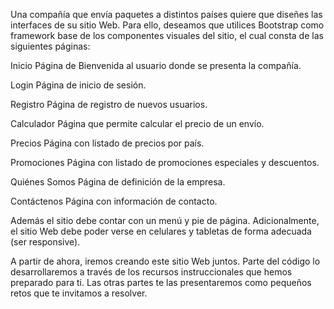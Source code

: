 Una compañía que envía paquetes a distintos países quiere que diseñes las interfaces de su sitio Web. Para ello, deseamos que utilices Bootstrap como framework base de los componentes visuales del sitio, el cual consta de las siguientes páginas:

Inicio
Página de Bienvenida al usuario donde se presenta la compañía.

Login
Página de inicio de sesión.

Registro
Página de registro de nuevos usuarios.

Calculador
Página que permite calcular el precio de un envío.

Precios
Página con listado de precios por país.

Promociones
Página con listado de promociones especiales y descuentos.

Quiénes Somos
Página de definición de la empresa.

Contáctenos
Página con información de contacto.

Además el sitio debe contar con un menú y pie de página. Adicionalmente, el sitio Web debe poder verse en celulares y tabletas de forma adecuada (ser responsive).

A partir de ahora, iremos creando este sitio Web juntos. Parte del código lo desarrollaremos a través de los recursos instruccionales que hemos preparado para ti. Las otras partes te las presentaremos como pequeños retos que te invitamos a resolver.